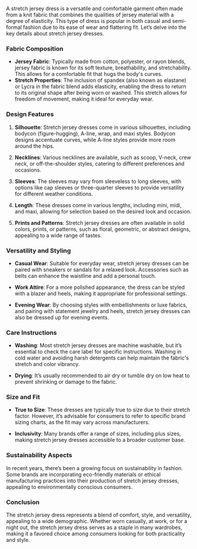 A stretch jersey dress is a versatile and comfortable garment often made from a knit fabric that combines the qualities of jersey material with a degree of elasticity. This type of dress is popular in both casual and semi-formal fashion due to its ease of wear and flattering fit. Let’s delve into the key details about stretch jersey dresses.

### Fabric Composition
- **Jersey Fabric**: Typically made from cotton, polyester, or rayon blends, jersey fabric is known for its soft texture, breathability, and stretchability. This allows for a comfortable fit that hugs the body's curves.
- **Stretch Properties**: The inclusion of spandex (also known as elastane) or Lycra in the fabric blend adds elasticity, enabling the dress to return to its original shape after being worn or washed. This stretch allows for freedom of movement, making it ideal for everyday wear.

### Design Features
1. **Silhouette**: Stretch jersey dresses come in various silhouettes, including bodycon (figure-hugging), A-line, wrap, and maxi styles. Bodycon designs accentuate curves, while A-line styles provide more room around the hips.
   
2. **Necklines**: Various necklines are available, such as scoop, V-neck, crew neck, or off-the-shoulder styles, catering to different preferences and occasions.

3. **Sleeves**: The sleeves may vary from sleeveless to long sleeves, with options like cap sleeves or three-quarter sleeves to provide versatility for different weather conditions.

4. **Length**: These dresses come in various lengths, including mini, midi, and maxi, allowing for selection based on the desired look and occasion.

5. **Prints and Patterns**: Stretch jersey dresses are often available in solid colors, prints, or patterns, such as floral, geometric, or abstract designs, appealing to a wide range of tastes.

### Versatility and Styling
- **Casual Wear**: Suitable for everyday wear, stretch jersey dresses can be paired with sneakers or sandals for a relaxed look. Accessories such as belts can enhance the waistline and add a personal touch.
  
- **Work Attire**: For a more polished appearance, the dress can be styled with a blazer and heels, making it appropriate for professional settings.
  
- **Evening Wear**: By choosing styles with embellishments or luxe fabrics, and pairing with statement jewelry and heels, stretch jersey dresses can also be dressed up for evening events.

### Care Instructions
- **Washing**: Most stretch jersey dresses are machine washable, but it’s essential to check the care label for specific instructions. Washing in cold water and avoiding harsh detergents can help maintain the fabric's stretch and color vibrancy.
  
- **Drying**: It’s usually recommended to air dry or tumble dry on low heat to prevent shrinking or damage to the fabric.

### Size and Fit
- **True to Size**: These dresses are typically true to size due to their stretch factor. However, it’s advisable for consumers to refer to specific brand sizing charts, as the fit may vary across manufacturers.

- **Inclusivity**: Many brands offer a range of sizes, including plus sizes, making stretch jersey dresses accessible to a broader customer base.

### Sustainability Aspects
In recent years, there’s been a growing focus on sustainability in fashion. Some brands are incorporating eco-friendly materials or ethical manufacturing practices into their production of stretch jersey dresses, appealing to environmentally conscious consumers.

### Conclusion
The stretch jersey dress represents a blend of comfort, style, and versatility, appealing to a wide demographic. Whether worn casually, at work, or for a night out, the stretch jersey dress serves as a staple in many wardrobes, making it a favored choice among consumers looking for both practicality and style.
